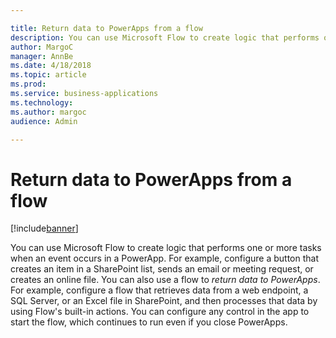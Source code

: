 ```yaml
---

title: Return data to PowerApps from a flow
description: You can use Microsoft Flow to create logic that performs one or more tasks when an event occurs in a PowerApp.
author: MargoC
manager: AnnBe
ms.date: 4/18/2018
ms.topic: article
ms.prod: 
ms.service: business-applications
ms.technology: 
ms.author: margoc
audience: Admin

---
```

#  Return data to PowerApps from a flow




[!include[banner](../../../../includes/banner.md)]

You can use Microsoft Flow to create logic that performs one or more tasks when
an event occurs in a PowerApp. For example, configure a button that creates an
item in a SharePoint list, sends an email or meeting request, or creates an
online file. You can also use a flow to *return data to PowerApps*. For example,
configure a flow that retrieves data from a web endpoint, a SQL Server, or an
Excel file in SharePoint, and then processes that data by using Flow's built-in
actions. You can configure any control in the app to start the flow, which
continues to run even if you close PowerApps.
